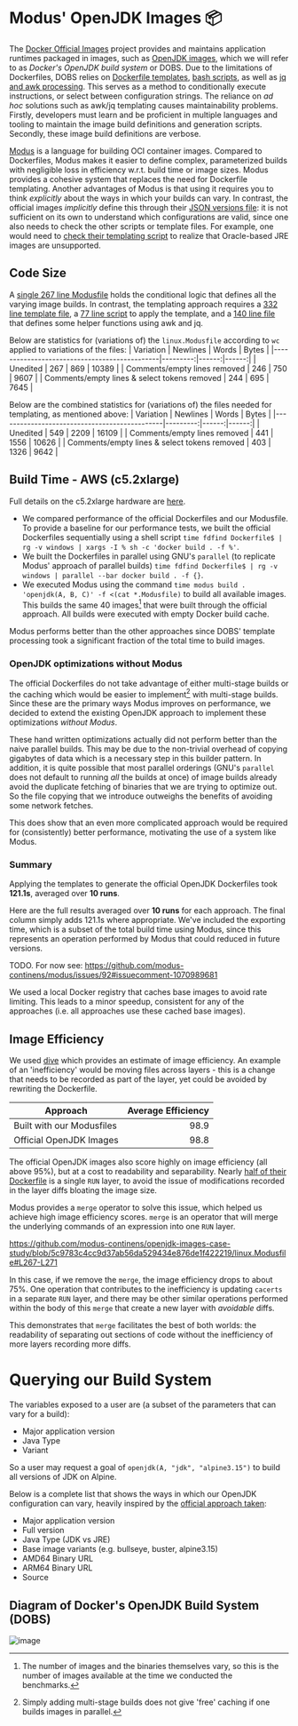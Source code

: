# Modus' OpenJDK Images 📦

The [Docker Official Images](https://github.com/docker-library/official-images) project provides and maintains application runtimes packaged in images, such as [OpenJDK images](https://github.com/docker-library/openjdk), which we will refer to as _Docker's OpenJDK build system_ or DOBS.
Due to the limitations of Dockerfiles, DOBS relies on [Dockerfile templates](https://github.com/docker-library/openjdk/blob/c6190d5cbbefd5233c190561fda803f742ae8241/Dockerfile-linux.template), [bash scripts](https://github.com/docker-library/openjdk/blob/abebf9325fea4606b9759fb3b9257ea3eef40061/apply-templates.sh), as well as [jq and awk processing](https://github.com/docker-library/bashbrew/blob/master/scripts/jq-template.awk).
This serves as a method to conditionally execute instructions, or select between configuration strings. 
The reliance on _ad hoc_ solutions such as awk/jq templating causes maintainability problems. Firstly, developers must learn and be proficient in multiple languages and tooling to maintain the image build definitions and generation scripts. Secondly, these image build definitions are verbose.

[Modus](https://modus-continens.com) is a language for building OCI container images. Compared to Dockerfiles, Modus makes it easier to define complex, parameterized builds with negligible loss in efficiency w.r.t. build time or image sizes. 
Modus provides a cohesive system that replaces the need for Dockerfile templating. Another advantages of Modus is that using it requires you to think *explicitly* about the ways in which your builds can vary. In contrast, the official images *implicitly* define this through their [JSON versions file](https://github.com/docker-library/openjdk/blob/master/versions.json): it is not sufficient on its own to understand which configurations are valid, since one also needs to check the other scripts or template files. For example, one would need to [check their templating script](https://github.com/docker-library/openjdk/blob/ce82579fcff27d724a50ceaa4f1c140ac0102f39/apply-templates.sh#L47-L49) to realize that Oracle-based JRE images are unsupported.

## Code Size

A [single 267 line Modusfile](./linux.Modusfile) holds the conditional logic that defines all the varying image builds. In contrast, the templating approach requires a [332 line template file](https://github.com/docker-library/openjdk/blob/c6190d5cbbefd5233c190561fda803f742ae8241/Dockerfile-linux.template), a [77 line script](https://github.com/docker-library/openjdk/blob/abebf9325fea4606b9759fb3b9257ea3eef40061/apply-templates.sh) to apply the template, and a [140 line file](https://github.com/docker-library/bashbrew/blob/master/scripts/jq-template.awk) that defines some helper functions using awk and jq.

Below are statistics for (variations of) the `linux.Modusfile` according to `wc` applied to variations of the files:
|      Variation                               | Newlines | Words | Bytes |
|----------------------------------------------|---------:|------:|------:|
| Unedited                                     | 267      | 869   | 10389 |
| Comments/empty lines removed                 | 246      | 750   | 9607  |
| Comments/empty lines & select tokens removed | 244      | 695   | 7645  |

Below are the combined statistics for (variations of) the files needed for templating, as mentioned above:
|      Variation                               | Newlines | Words | Bytes |
|----------------------------------------------|---------:|------:|------:|
| Unedited                                     | 549      | 2209  | 16109 |
| Comments/empty lines removed                 | 441      | 1556  | 10626 |
| Comments/empty lines & select tokens removed | 403      | 1326  |  9642 |

## Build Time - AWS (c5.2xlarge)

Full details on the c5.2xlarge hardware are [here](https://aws.amazon.com/ec2/instance-types/c5/).

- We compared performance of the official Dockerfiles and our Modusfile. To provide a baseline for our performance tests, we built the official Dockerfiles sequentially using a shell script `time fdfind Dockerfile$ | rg -v windows | xargs -I % sh -c 'docker build . -f %'`.
- We built the Dockerfiles in parallel using GNU's `parallel` (to replicate Modus' approach of parallel builds) `time fdfind Dockerfile$ | rg -v windows | parallel --bar docker build . -f {}`.
- We executed Modus using the command `time modus build . 'openjdk(A, B, C)' -f <(cat *.Modusfile)` to build all available images. This builds the same 40 images[^image-count] that were built through the official approach.
All builds were executed with empty Docker build cache.

Modus performs better than the other approaches since DOBS' template processing took a significant fraction of the total time to build images.

[^image-count]: The number of images and the binaries themselves vary, so this is the number of images available at the time we conducted the benchmarks.

### OpenJDK optimizations without Modus

The official Dockerfiles do not take advantage of either multi-stage builds or the caching which would be easier to implement[^cache] with multi-stage builds.
Since these are the primary ways Modus improves on performance, we decided to extend the existing OpenJDK approach to implement these optimizations _without Modus_.

These hand written optimizations actually did not perform better than the naive parallel builds. 
This may be due to the non-trivial overhead of copying gigabytes of data which is a necessary step in this builder pattern. 
In addition, it is quite possible that most parallel orderings (GNU's `parallel` does not default to running *all* the builds at once) of image builds already avoid the duplicate fetching of binaries that we are
trying to optimize out. So the file copying that we introduce outweighs the benefits of avoiding some network fetches.

This does show that an even more complicated approach would be required for (consistently) better performance, motivating the use of a system like Modus.

[^cache]: Simply adding multi-stage builds does not give 'free' caching if one builds images in parallel.

### Summary

Applying the templates to generate the official OpenJDK Dockerfiles took **121.1s**, averaged over **10 runs**.

Here are the full results averaged over **10 runs** for each approach. The final column simply adds 121.1s where appropriate.
We've included the exporting time, which is a subset of the total build time using Modus, since this represents an operation
performed by Modus that could reduced in future versions.

TODO. For now see: https://github.com/modus-continens/modus/issues/92#issuecomment-1070989681

We used a local Docker registry that caches base images to avoid rate limiting. This leads to a minor speedup, consistent for any of the approaches (i.e. all approaches use these cached base images).

## Image Efficiency

We used [dive](https://github.com/wagoodman/dive) which provides an estimate of image efficiency. 
An example of an 'inefficiency' would be moving files across layers - this is a change that needs to be recorded as part of the layer, yet could be avoided by rewriting the Dockerfile.

| Approach | Average Efficiency |
|--|--:|
| Built with our Modusfiles | 98.9 |
| Official OpenJDK Images | 98.8 |

The official OpenJDK images also score highly on image efficiency (all above 95%), but at a cost to readability and separability.
Nearly [half of their Dockerfile](https://github.com/docker-library/openjdk/blob/ffcc4b9190be32ed7c4c92f6aa8fe2463da291d6/Dockerfile-linux.template#L187-L332) is a single `RUN` layer, to avoid the issue of modifications recorded in the layer diffs bloating the image size.

Modus provides a `merge` operator to solve this issue, which helped us achieve high image efficiency scores. `merge` is an operator that will merge the underlying commands of an expression into one `RUN` layer.

https://github.com/modus-continens/openjdk-images-case-study/blob/5c9783c4cc9d37ab56da529434e876de1f422219/linux.Modusfile#L267-L271

In this case, if we remove the `merge`, the image efficiency drops to about 75%. One operation that contributes to the inefficiency is updating `cacerts` in a separate `RUN` layer, and there may be other similar operations performed within the body of this `merge` that create a new layer with _avoidable_ diffs.

This demonstrates that `merge` facilitates the best of both worlds: the readability of separating out sections of code without the inefficiency of more layers recording more diffs.

# Querying our Build System

The variables exposed to a user are (a subset of the parameters that can vary for a build):
- Major application version
- Java Type
- Variant

So a user may request a goal of `openjdk(A, "jdk", "alpine3.15")` to build all versions of JDK on Alpine.

Below is a complete list that shows the ways in which our OpenJDK configuration can vary, heavily inspired by the [official approach taken](https://github.com/docker-library/openjdk):
- Major application version
- Full version
- Java Type (JDK vs JRE)
- Base image variants (e.g. bullseye, buster, alpine3.15)
- AMD64 Binary URL
- ARM64 Binary URL
- Source

## Diagram of Docker's OpenJDK Build System (DOBS)

![image](https://user-images.githubusercontent.com/46009390/161997869-e541108b-bc21-446b-8450-36475d05b88b.png)
